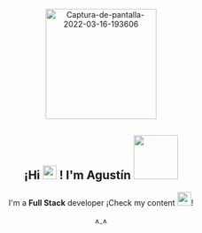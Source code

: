 <p align="center" width="200" font-family="Garamond">
   <a href="https://ibb.co/CBkJ3K0"><img src="https://i.ibb.co/Px7TvGC/Captura-de-pantalla-2022-03-16-193606.png" width="200" alt="Captura-de-pantalla-2022-03-16-193606" border="0"></a>
   <h2 align="center">¡Hi <img src="https://raw.githubusercontent.com/MartinHeinz/MartinHeinz/master/wave.gif" width="25px"> ! I'm Agustín <img src="https://img.wattpad.com/1667c75f03e5228154cf2099fb3f9293bedc64c2/68747470733a2f2f73332e616d617a6f6e6177732e636f6d2f776174747061642d6d656469612d736572766963652f53746f7279496d6167652f6a65385a7a35626f6258653144673d3d2d3238323834393335392e313436303563306238646538326238613631373938393638303033302e676966" width="80px"> </h2>  
</p>

<p align="center" font-family="Garamond">I'm a <strong>Full Stack</strong> developer ¡Check my content <img src="https://catalogo.niderasemillas.com.ar/img/gif-manito-1.gif" width="25px">!</p>
<p align="center">
   <a href="https://www.linkedin.com/in/leandro-agustin-valdez-188747229/" target="_blank">
    <img align="center" src="https://cliply.co/wp-content/uploads/2021/02/372102050_LINKEDIN_ICON_TRANSPARENT_1080.gif" alt="Agustinv45" width="10px" />
  </a>
  <a href="https://www.instagram.com/agu_valdez" target="_blank">
    <img align="center" src="https://media1.giphy.com/media/SwyH7oWi2vhkOjCwiJ/giphy.gif" alt="Agustinv45" width="10px" />
  </a>
</p>
